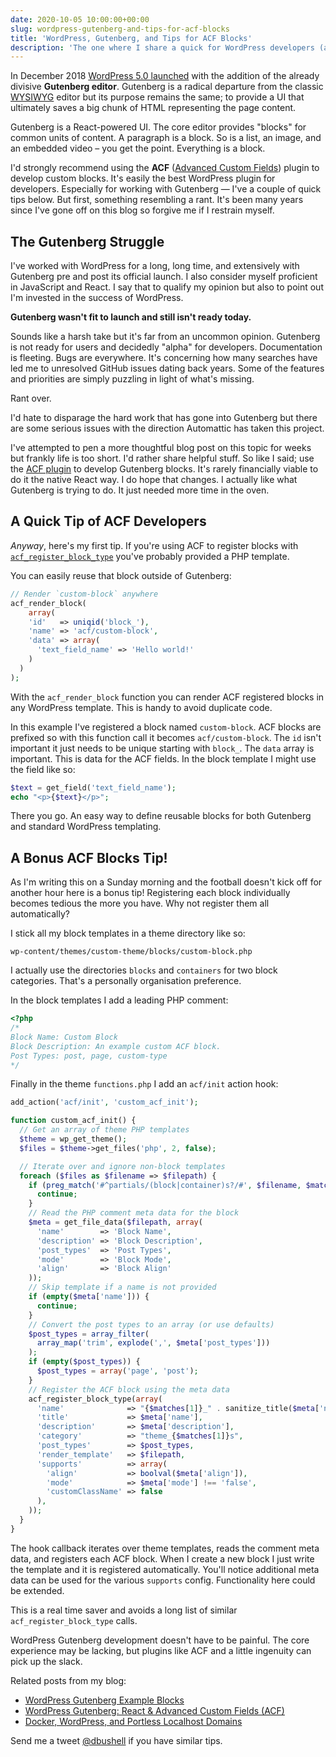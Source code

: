 ```yaml
---
date: 2020-10-05 10:00:00+00:00
slug: wordpress-gutenberg-and-tips-for-acf-blocks
title: 'WordPress, Gutenberg, and Tips for ACF Blocks'
description: 'The one where I share a quick for WordPress developers (after going off on a rant).'
---
```


In December 2018 [WordPress 5.0 launched](https://wordpress.org/news/2018/12/bebo/) with the addition of the already divisive **Gutenberg editor**. Gutenberg is a radical departure from the classic [WYSIWYG](https://en.wikipedia.org/wiki/WYSIWYG) editor but its purpose remains the same; to provide a UI that ultimately saves a big chunk of HTML representing the page content.

Gutenberg is a React-powered UI. The core editor provides "blocks" for common units of content. A paragraph is a block. So is a list, an image, and an embedded video – you get the point. Everything is a block.

I'd strongly recommend using the **ACF** ([Advanced Custom Fields](https://www.advancedcustomfields.com/)) plugin to develop custom blocks. It's easily the best WordPress plugin for developers. Especially for working with Gutenberg — I've a couple of quick tips below. But first, something resembling a rant. It's been many years since I've gone off on this blog so forgive me if I restrain myself.

## The Gutenberg Struggle

I've worked with WordPress for a long, long time, and extensively with Gutenberg pre and post its official launch. I also consider myself proficient in JavaScript and React. I say that to qualify my opinion but also to point out I'm invested in the success of WordPress.

**Gutenberg wasn't fit to launch and still isn't ready today.**

Sounds like a harsh take but it's far from an uncommon opinion. Gutenberg is not ready for users and decidedly "alpha" for developers. Documentation is fleeting. Bugs are everywhere. It's concerning how many searches have led me to unresolved GitHub issues dating back years. Some of the features and priorities are simply puzzling in light of what's missing.

Rant over.

I'd hate to disparage the hard work that has gone into Gutenberg but there are some serious issues with the direction Automattic has taken this project.

I've attempted to pen a more thoughtful blog post on this topic for weeks but frankly life is too short. I'd rather share helpful stuff. So like I said; use the [ACF plugin](https://www.advancedcustomfields.com/) to develop Gutenberg blocks. It's rarely financially viable to do it the native React way. I do hope that changes. I actually like what Gutenberg is trying to do. It just needed more time in the oven.

## A Quick Tip of ACF Developers

*Anyway*, here's my first tip. If you're using ACF to register blocks with [`acf_register_block_type`](https://www.advancedcustomfields.com/resources/acf_register_block_type/) you've probably provided a PHP template.

You can easily reuse that block outside of Gutenberg:

```php
// Render `custom-block` anywhere
acf_render_block(
    array(
    'id'   => uniqid('block_'),
    'name' => 'acf/custom-block',
    'data' => array(
      'text_field_name' => 'Hello world!'
    )
  )
);
```

With the `acf_render_block` function you can render ACF registered blocks in any WordPress template. This is handy to avoid duplicate code.

In this example I've registered a block named `custom-block`. ACF blocks are prefixed so with this function call it becomes `acf/custom-block`. The `id` isn't important it just needs to be unique starting with `block_`. The `data` array is important. This is data for the ACF fields. In the block template I might use the field like so:

```php
$text = get_field('text_field_name');
echo "<p>{$text}</p>";
```

There you go. An easy way to define reusable blocks for both Gutenberg and standard WordPress templating.

## A Bonus ACF Blocks Tip!

As I'm writing this on a Sunday morning and the football doesn't kick off for another hour here is a bonus tip! Registering each block individually becomes tedious the more you have. Why not register them all automatically?

I stick all my block templates in a theme directory like so:

```
wp-content/themes/custom-theme/blocks/custom-block.php
```

I actually use the directories `blocks` and `containers` for two block categories. That's a personally organisation preference.

In the block templates I add a leading PHP comment:

```php
<?php
/*
Block Name: Custom Block
Block Description: An example custom ACF block.
Post Types: post, page, custom-type
*/
```

Finally in the theme `functions.php` I add an `acf/init` action hook:

```php
add_action('acf/init', 'custom_acf_init');

function custom_acf_init() {
  // Get an array of theme PHP templates
  $theme = wp_get_theme();
  $files = $theme->get_files('php', 2, false);

  // Iterate over and ignore non-block templates
  foreach ($files as $filename => $filepath) {
    if (preg_match('#^partials/(block|container)s?/#', $filename, $matches) !== 1) {
      continue;
    }
    // Read the PHP comment meta data for the block
    $meta = get_file_data($filepath, array(
      'name'        => 'Block Name',
      'description' => 'Block Description',
      'post_types'  => 'Post Types',
      'mode'        => 'Block Mode',
      'align'       => 'Block Align'
    ));
    // Skip template if a name is not provided
    if (empty($meta['name'])) {
      continue;
    }
    // Convert the post types to an array (or use defaults)
    $post_types = array_filter(
      array_map('trim', explode(',', $meta['post_types']))
    );
    if (empty($post_types)) {
      $post_types = array('page', 'post');
    }
    // Register the ACF block using the meta data
    acf_register_block_type(array(
      'name'              => "{$matches[1]}_" . sanitize_title($meta['name']),
      'title'             => $meta['name'],
      'description'       => $meta['description'],
      'category'          => "theme_{$matches[1]}s",
      'post_types'        => $post_types,
      'render_template'   => $filepath,
      'supports'          => array(
        'align'           => boolval($meta['align']),
        'mode'            => $meta['mode'] !== 'false',
        'customClassName' => false
      ),
    ));
  }
}
```

The hook callback iterates over theme templates, reads the comment meta data, and registers each ACF block. When I create a new block I just write the template and it is registered automatically. You'll notice additional meta data can be used for the various `supports` config. Functionality here could be extended.

This is a real time saver and avoids a long list of similar `acf_register_block_type` calls.

WordPress Gutenberg development doesn't have to be painful. The core experience may be lacking, but plugins like ACF and a little ingenuity can pick up the slack.

Related posts from my blog:

* [WordPress Gutenberg Example Blocks](/2020/05/08/wordpress-gutenberg-react-acf-example-blocks/)
* [WordPress Gutenberg: React & Advanced Custom Fields (ACF)](/2020/04/24/wordpress-gutenberg-react-and-advanced-custom-fields/)
* [Docker, WordPress, and Portless Localhost Domains](/2020/02/07/docker-wordpress-portless-localhost-domains/)

Send me a tweet [@dbushell](https://twitter.com/dbushell) if you have similar tips.
